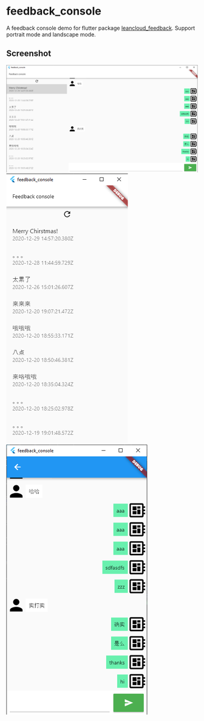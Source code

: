 # feedback_console

A feedback console demo for flutter package [leancloud_feedback](https://pub.dev/packages/leancloud_feedback).
Support portrait mode and landscape mode.

## Screenshot
![](https://github.com/ning0825/feedback_console/blob/master/screenshot/console.png)
![](https://github.com/ning0825/feedback_console/blob/master/screenshot/console_portraint_list.png)
![](https://github.com/ning0825/feedback_console/blob/master/screenshot/console_portrait_conversation.png)
